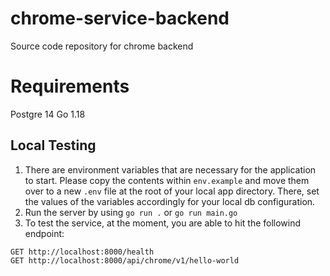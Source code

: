 # chrome-service-backend
Source code repository for chrome backend

# Requirements
Postgre 14
Go 1.18 

## Local Testing

1. There are environment variables that are necessary for the application to start. Please copy the contents within `env.example` and move them over to a new `.env` file at the root of your local app directory. There, set the values of the variables accordingly for your local db configuration. 
2. Run the server by using `go run .` or `go run main.go`
3. To test the service, at the moment, you are able to hit the followind endpoint:
```
GET http://localhost:8000/health
GET http://localhost:8000/api/chrome/v1/hello-world
```
